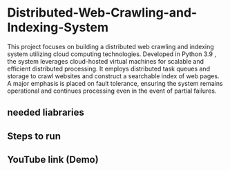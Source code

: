# Distributed-Web-Crawling-and-Indexing-System
This project focuses on building a distributed web crawling and indexing system utilizing cloud computing technologies. Developed in Python 3.9 , the system leverages cloud-hosted virtual machines for scalable and efficient distributed processing. It employs distributed task queues and storage to crawl websites and construct a searchable index of web pages. A major emphasis is placed on fault tolerance, ensuring the system remains operational and continues processing even in the event of partial failures.

## needed liabraries 

## Steps to run

## YouTube link (Demo)
